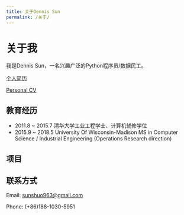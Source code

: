 ```yaml
---
title: 关于Dennis Sun
permalink: /关于/
---
```


# 关于我

我是Dennis Sun，一名兴趣广泛的Python程序员/数据民工。

[个人简历]()

[Personal CV]()

## 教育经历
* 2011.8 ~ 2015.7 清华大学工业工程学士、计算机辅修学位
* 2015.9 ~ 2018.5 University Of Wisconsin-Madison MS in Computer Science / Industrial Engineering (Operations Research direction)

## 项目

## 联系方式
Email: sunshuo963@gmail.com

Phone: (+86)188-1030-5951
